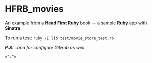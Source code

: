 # HFRB_movies
An example from a **Head First Ruby** book — a sample **Ruby** app with **Sinatra**

To run a test: `ruby -I lib test/movie_store_test.rb`

_**P.S.** ..and for configure GitHub as well_

`=^.^=`
